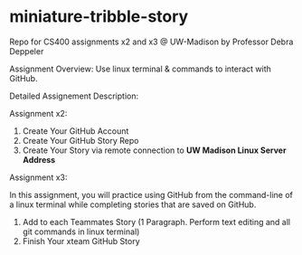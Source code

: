 # miniature-tribble-story
Repo for CS400 assignments x2 and x3 @ UW-Madison by Professor Debra Deppeler

Assignment Overview: Use linux terminal & commands to interact with GitHub.

Detailed Assignement Description:

Assignment x2:
1. Create Your GitHub Account
2. Create Your GitHub Story Repo
3. Create Your Story via remote connection to **UW Madison Linux Server Address**

Assignment x3:

In this assignment, you will practice using GitHub from the command-line of a linux terminal while completing stories that are saved on GitHub. 

1. Add to each Teammates Story (1 Paragraph. Perform text editing and all git commands in linux terminal)
2. Finish Your xteam GitHub Story
